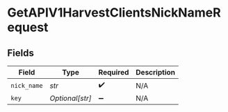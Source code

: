 # GetAPIV1HarvestClientsNickNameRequest


## Fields

| Field              | Type               | Required           | Description        |
| ------------------ | ------------------ | ------------------ | ------------------ |
| `nick_name`        | *str*              | :heavy_check_mark: | N/A                |
| `key`              | *Optional[str]*    | :heavy_minus_sign: | N/A                |